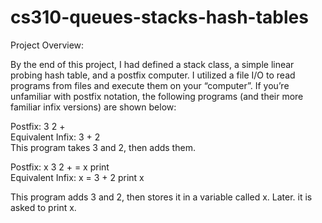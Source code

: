 # cs310-queues-stacks-hash-tables

Project Overview:

By the end of this project, I had defined a stack class, a simple linear probing hash table, and a postfix computer.
I utilized a file I/O to read programs from files and execute them on your “computer”. If you’re unfamiliar with postfix
notation, the following programs (and their more familiar infix versions) are shown below:

Postfix:  3 2 +    
Equivalent Infix:  3 + 2     
This program takes 3 and 2, then adds them.

Postfix:  x 3 2 + = x  print       
Equivalent Infix:   x = 3 + 2 
                    print x

This program adds 3 and 2, then stores it in a
variable called x. Later. it is asked to print x.
